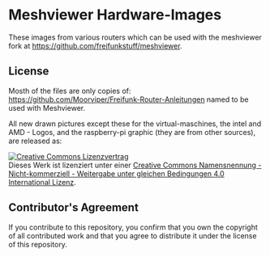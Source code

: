# Meshviewer Hardware-Images

These images from various routers which can be used with the meshviewer fork at https://github.com/freifunkstuff/meshviewer.

## License

Mosth of the files are only copies of: https://github.com/Moorviper/Freifunk-Router-Anleitungen
named to be used with Meshviewer.

All new drawn pictures except these for the virtual-maschines, the intel and AMD - Logos, and the raspberry-pi graphic (they are from other sources),
are released as:

<a rel="license" href="http://creativecommons.org/licenses/by-nc-sa/4.0/"><img alt="Creative Commons Lizenzvertrag" style="border-width:0" src="https://i.creativecommons.org/l/by-nc-sa/4.0/88x31.png" /></a><br />Dieses Werk ist lizenziert unter einer <a rel="license" href="http://creativecommons.org/licenses/by-nc-sa/4.0/">Creative Commons Namensnennung - Nicht-kommerziell - Weitergabe unter gleichen Bedingungen 4.0 International Lizenz</a>.

## Contributor's Agreement

If you contribute to this repository, you confirm that you own the copyright of all contributed work and that you agree to distribute it under the license of this repository.

